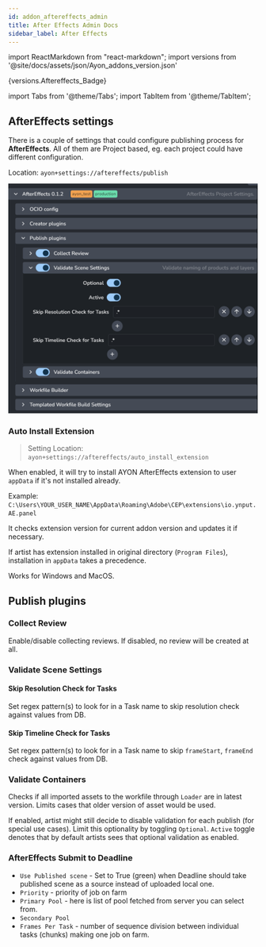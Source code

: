 ```yaml
---
id: addon_aftereffects_admin
title: After Effects Admin Docs
sidebar_label: After Effects
---
```


import ReactMarkdown from "react-markdown";
import versions from '@site/docs/assets/json/Ayon_addons_version.json'

<ReactMarkdown>
{versions.Aftereffects_Badge}
</ReactMarkdown>

import Tabs from '@theme/Tabs';
import TabItem from '@theme/TabItem';

## AfterEffects settings

There is a couple of settings that could configure publishing process for **AfterEffects**.
All of them are Project based, eg. each project could have different configuration.

Location: `ayon+settings://aftereffects/publish`

![AfterEffects Project Settings](assets/admin_hosts_aftereffects_settings.png)

### Auto Install Extension
> Setting Location: `ayon+settings://aftereffects/auto_install_extension`

When enabled, it will try to install AYON AfterEffects extension to user `appData` if it's not installed already.

Example: `C:\Users\YOUR_USER_NAME\AppData\Roaming\Adobe\CEP\extensions\io.ynput.AE.panel`

It checks extension version for current addon version and updates it if necessary.

If artist has extension installed in original directory (`Program Files`), installation in `appData` takes a precedence.

Works for Windows and MacOS.

## Publish plugins

### Collect Review
Enable/disable collecting reviews. If disabled, no review will be created at all. 

### Validate Scene Settings

#### Skip Resolution Check for Tasks

Set regex pattern(s) to look for in a Task name to skip resolution check against values from DB.

#### Skip Timeline Check for Tasks

Set regex pattern(s) to look for in a Task name to skip `frameStart`, `frameEnd` check against values from DB.

### Validate Containers
Checks if all imported assets to the workfile through `Loader` are in latest version. Limits cases that older version of asset would be used.

If enabled, artist might still decide to disable validation for each publish (for special use cases).
Limit this optionality by toggling `Optional`.
`Active` toggle denotes that by default artists sees that optional validation as enabled.

### AfterEffects Submit to Deadline

* `Use Published scene` - Set to True (green) when Deadline should take published scene as a source instead of uploaded local one.
* `Priority` - priority of job on farm
* `Primary Pool` - here is list of pool fetched from server you can select from.
* `Secondary Pool`
* `Frames Per Task` - number of sequence division between individual tasks (chunks)
making one job on farm.